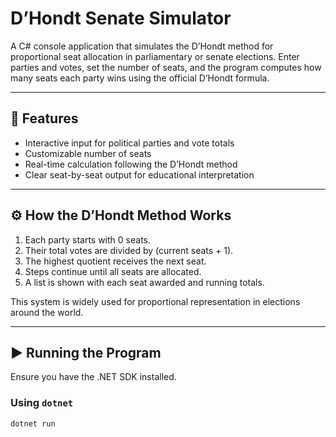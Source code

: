 # D’Hondt Senate Simulator

A C# console application that simulates the D’Hondt method for proportional seat allocation in parliamentary or senate elections. Enter parties and votes, set the number of seats, and the program computes how many seats each party wins using the official D’Hondt formula.

---

## 📌 Features

- Interactive input for political parties and vote totals
- Customizable number of seats
- Real-time calculation following the D’Hondt method
- Clear seat-by-seat output for educational interpretation

---

## ⚙️ How the D’Hondt Method Works

1. Each party starts with 0 seats.
2. Their total votes are divided by (current seats + 1).
3. The highest quotient receives the next seat.
4. Steps continue until all seats are allocated.
5. A list is shown with each seat awarded and running totals.

This system is widely used for proportional representation in elections around the world.

---

## ▶️ Running the Program

Ensure you have the .NET SDK installed.

### Using `dotnet`
```bash
dotnet run
